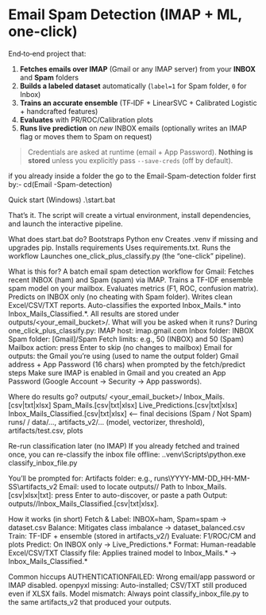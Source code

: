 # Email Spam Detection (IMAP + ML, one-click)

End‑to‑end project that:
1) **Fetches emails over IMAP** (Gmail or any IMAP server) from your **INBOX** and **Spam** folders
2) **Builds a labeled dataset** automatically (`label=1` for Spam folder, `0` for Inbox)
3) **Trains an accurate ensemble** (TF‑IDF + LinearSVC + Calibrated Logistic + handcrafted features)
4) **Evaluates** with PR/ROC/Calibration plots
5) **Runs live prediction** on *new* INBOX emails (optionally writes an IMAP flag or moves them to Spam on request)

> Credentials are asked at runtime (email + App Password). **Nothing is stored** unless you explicitly pass `--save-creds` (off by default).

if you already inside a folder the go to the Email-Spam-detection folder first by:- 
cd(Email -Spam-detection) 

Quick start (Windows)
.\start.bat

That’s it. The script will create a virtual environment, install dependencies, and launch the interactive pipeline.

What does start.bat do?
Bootstraps Python env
Creates .venv if missing and upgrades pip.
Installs requirements
Uses requirements.txt.
Runs the workflow
Launches one_click_plus_classify.py (the “one-click” pipeline).

What is this for?
A batch email spam detection workflow for Gmail:
Fetches recent INBOX (ham) and Spam (spam) via IMAP.
Trains a TF-IDF ensemble spam model on your mailbox.
Evaluates metrics (F1, ROC, confusion matrix).
Predicts on INBOX only (no cheating with Spam folder).
Writes clean Excel/CSV/TXT reports.
Auto-classifies the exported Inbox_Mails.* into Inbox_Mails_Classified.*.
All results are stored under outputs/<your_email_bucket>/.
What will you be asked when it runs?
During one_click_plus_classify.py:
IMAP host: imap.gmail.com
Inbox folder: INBOX
Spam folder: [Gmail]/Spam
Fetch limits: e.g., 50 (INBOX) and 50 (Spam)
Mailbox action: press Enter to skip (no changes to mailbox)
Email for outputs: the Gmail you’re using (used to name the output folder)
Gmail address + App Password (16 chars) when prompted by the fetch/predict steps
Make sure IMAP is enabled in Gmail and you created an App Password (Google Account → Security → App passwords).

Where do results go?
outputs/
  <your_email_bucket>/
    Inbox_Mails.[csv|txt|xlsx]
    Spam_Mails.[csv|txt|xlsx]
    Live_Predictions.[csv|txt|xlsx]
    Inbox_Mails_Classified.[csv|txt|xlsx]  <-- final decisions (Spam / Not Spam)
runs/
  <timestamp>/
    data/…, artifacts_v2/… (model, vectorizer, threshold), artifacts/test.csv, plots

Re-run classification later (no IMAP)
If you already fetched and trained once, you can re-classify the inbox file offline:
.\.venv\Scripts\python.exe classify_inbox_file.py

You’ll be prompted for:
Artifacts folder: e.g., runs\YYYY-MM-DD_HH-MM-SS\artifacts_v2
Email: used to locate outputs/<bucket>/
Path to Inbox_Mails.[csv|xlsx|txt]: press Enter to auto-discover, or paste a path
Output: outputs/<bucket>/Inbox_Mails_Classified.[csv|txt|xlsx].

How it works (in short)
Fetch & Label: INBOX=ham, Spam=spam → dataset.csv
Balance: Mitigates class imbalance → dataset_balanced.csv
Train: TF-IDF + ensemble (stored in artifacts_v2/)
Evaluate: F1/ROC/CM and plots
Predict: On INBOX only → Live_Predictions.*
Format: Human-readable Excel/CSV/TXT
Classify file: Applies trained model to Inbox_Mails.* → Inbox_Mails_Classified.*

Common hiccups
AUTHENTICATIONFAILED: Wrong email/app password or IMAP disabled.
openpyxl missing: Auto-installed; CSV/TXT still produced even if XLSX fails.
Model mismatch: Always point classify_inbox_file.py to the same artifacts_v2 that produced your outputs.
